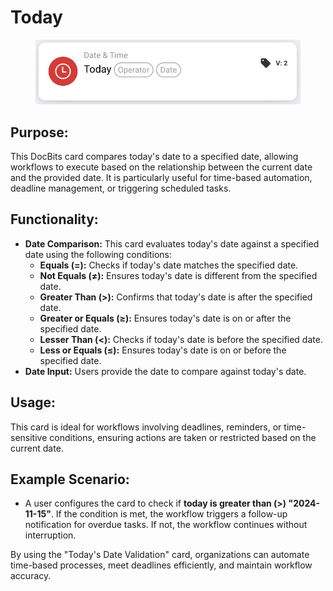 # Today

<figure><img src="../../../../.gitbook/assets/image (6) (1) (1) (1).png" alt="" width="563"><figcaption></figcaption></figure>

## **Purpose:**

This DocBits card compares today's date to a specified date, allowing workflows to execute based on the relationship between the current date and the provided date. It is particularly useful for time-based automation, deadline management, or triggering scheduled tasks.

## **Functionality:**

* **Date Comparison:** This card evaluates today's date against a specified date using the following conditions:
  * **Equals (=):** Checks if today's date matches the specified date.
  * **Not Equals (≠):** Ensures today's date is different from the specified date.
  * **Greater Than (>):** Confirms that today's date is after the specified date.
  * **Greater or Equals (≥):** Ensures today's date is on or after the specified date.
  * **Lesser Than (<):** Checks if today's date is before the specified date.
  * **Less or Equals (≤):** Ensures today's date is on or before the specified date.
* **Date Input:** Users provide the date to compare against today's date.

## **Usage:**

This card is ideal for workflows involving deadlines, reminders, or time-sensitive conditions, ensuring actions are taken or restricted based on the current date.

## **Example Scenario:**

* A user configures the card to check if **today is greater than (>) "2024-11-15"**. If the condition is met, the workflow triggers a follow-up notification for overdue tasks. If not, the workflow continues without interruption.

By using the "Today's Date Validation" card, organizations can automate time-based processes, meet deadlines efficiently, and maintain workflow accuracy.
